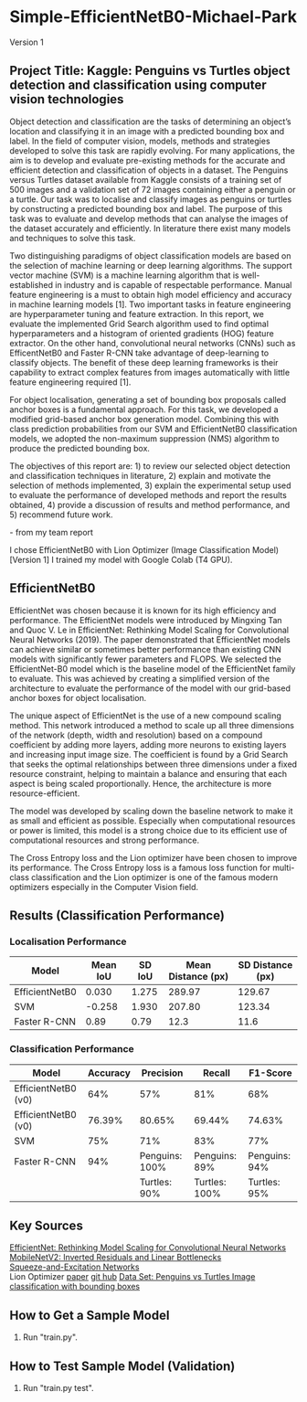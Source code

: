 # Simple-EfficientNetB0-Michael-Park

Version 1

## Project Title: Kaggle: Penguins vs Turtles object detection and classification using computer vision technologies 
Object detection and classification are the tasks of determining an object’s location and classifying it in an image with a predicted bounding box and label. In the field of computer vision, models, methods and strategies developed to solve this task are rapidly evolving. For many applications, the aim is to develop and evaluate pre-existing methods for the accurate and efficient detection and classification of objects in a dataset. The Penguins versus Turtles dataset available from Kaggle consists of a training set of 500 images and a validation set of 72 images containing either a penguin or a turtle. Our task was to localise and classify images as penguins or turtles by constructing a predicted bounding box and label. The purpose of this task was to evaluate and develop methods that can analyse the images of the dataset accurately and efficiently. In literature there exist many models and techniques to solve this task.

Two distinguishing paradigms of object classification models are based on the selection of machine learning or deep learning algorithms. The support vector machine (SVM) is a machine learning algorithm that is well-established in industry and is capable of respectable performance. Manual feature engineering is a must to obtain high model efficiency and accuracy in machine learning models [1]. Two important tasks in feature engineering are hyperparameter tuning and feature extraction. In this report, we evaluate the implemented Grid Search algorithm used to find optimal hyperparameters and a histogram of oriented gradients (HOG) feature extractor. On the other hand, convolutional neural networks (CNNs) such as EfficentNetB0 and Faster R-CNN take advantage of deep-learning to classify objects. The benefit of these deep learning frameworks is their capability to extract complex features from images automatically with little feature engineering required [1]. 

For object localisation, generating a set of bounding box proposals called anchor boxes is a fundamental approach. For this task, we developed a modified grid-based anchor box generation model. Combining this with class prediction probabilities from our SVM and EfficientNetB0 classification models, we adopted the non-maximum suppression (NMS) algorithm to produce the predicted bounding box. 

The objectives of this report are: 1)  to review our selected object detection and classification techniques in literature, 2) explain and motivate the selection of methods implemented, 3) explain the experimental setup used to evaluate the performance of developed methods and report the results obtained, 4) provide a discussion of results and method performance, and 5) recommend future work.  

\- from my team report

I chose EfficientNetB0 with Lion Optimizer (Image Classification Model) [Version 1]
I trained my model with Google Colab (T4 GPU).

## EfficientNetB0

EfficientNet was chosen because it is known for its high efficiency and performance. The EfficientNet models were introduced by Mingxing Tan and Quoc V. Le in EfficientNet: Rethinking Model Scaling for Convolutional Neural Networks (2019). The paper demonstrated that EfficientNet models can achieve similar or sometimes better performance than existing CNN models with significantly fewer parameters and FLOPS. We selected the EfficientNet-B0 model which is the baseline model of the EfficientNet family to evaluate. This was achieved by creating a simplified version of the architecture to evaluate the performance of the model with our grid-based anchor boxes for object localisation. 

The unique aspect of EfficientNet is the use of a new compound scaling method. This network introduced a method to scale up all three dimensions of the network (depth, width and resolution) based on a compound coefficient by adding more layers, adding more neurons to existing layers and increasing input image size. The coefficient is found by a Grid Search that seeks the optimal relationships between three dimensions under a fixed resource constraint, helping to maintain a balance and ensuring that each aspect is being scaled proportionally. Hence, the architecture is more resource-efficient.

The model was developed by scaling down the baseline network to make it as small and efficient as possible. Especially when computational resources or power is limited, this model is a strong choice due to its efficient use of computational resources and strong performance.

The Cross Entropy loss and the Lion optimizer have been chosen to improve its performance. The Cross Entropy loss is a famous loss function for multi-class classification and the Lion optimizer is one of the famous modern optimizers especially in the Computer Vision field.

## Results (Classification Performance)

### Localisation Performance

| Model           | Mean IoU | SD IoU | Mean Distance (px) | SD Distance (px) |
|------------------|----------|--------|---------------------|-------------------|
| EfficientNetB0  | 0.030    | 1.275  | 289.97              | 129.67            |
| SVM             | -0.258   | 1.930  | 207.80              | 123.34            |
| Faster R-CNN    | 0.89     | 0.79   | 12.3                | 11.6              |

### Classification Performance

| Model           | Accuracy | Precision           | Recall             | F1-Score          |
|------------------|----------|---------------------|---------------------|-------------------|
| EfficientNetB0 (v0)  | 64%      | 57%                 | 81%                | 68%              |
| EfficientNetB0 (v0)  | 76.39%      | 80.65%               | 69.44%              | 74.63%            |
| SVM             | 75%      | 71%                 | 83%                | 77%              |
| Faster R-CNN    | 94%      | Penguins: 100%      | Penguins: 89%      | Penguins: 94%    |
|                  |          | Turtles: 90%       | Turtles: 100%      | Turtles: 95%     |

## Key Sources
[EfficientNet: Rethinking Model Scaling for Convolutional Neural Networks](https://arxiv.org/pdf/1905.11946)  
[MobileNetV2: Inverted Residuals and Linear Bottlenecks](https://arxiv.org/pdf/1801.04381)  
[Squeeze-and-Excitation Networks](https://arxiv.org/pdf/1709.01507)  
Lion Optimizer [paper](https://arxiv.org/pdf/2302.06675) [git hub](https://github.com/lucidrains/lion-pytorch/tree/main)
[Data Set: Penguins vs Turtles Image classification with bounding boxes](https://www.kaggle.com/datasets/abbymorgan/penguins-vs-turtles?datasetId=3202424&sortBy=dateRun&tab=profile)  

## How to Get a Sample Model
1. Run "train.py".  

## How to Test Sample Model (Validation)
1. Run "train.py test".